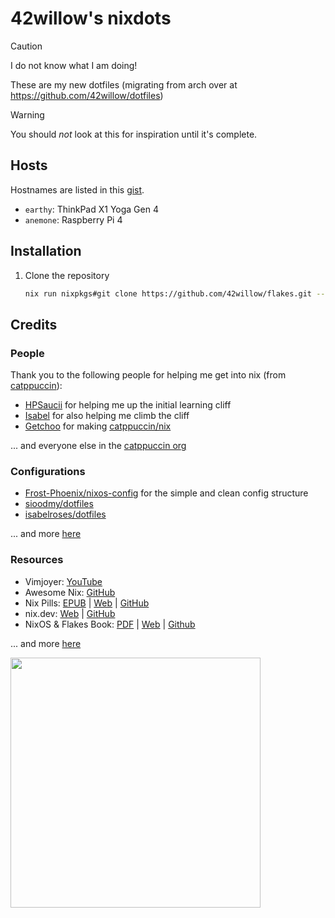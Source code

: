 # 42willow's nixdots

> [!CAUTION]
> I do not know what I am doing!

These are my new dotfiles (migrating from arch over at https://github.com/42willow/dotfiles)

> [!WARNING]
> You should _not_ look at this for inspiration until it's complete.

## Hosts

Hostnames are listed in this [gist](https://gist.github.com/42Willow/bd33bd408deced515cd05fd7512b2597).

- `earthy`: ThinkPad X1 Yoga Gen 4
- `anemone`: Raspberry Pi 4

## Installation

1. Clone the repository

   ```bash
   nix run nixpkgs#git clone https://github.com/42willow/flakes.git --extra-experimental-features "nix-command flakes"
   ```

## Credits

### People

Thank you to the following people for helping me get into nix (from [catppuccin](https://github.com/catppuccin/)):

- [HPSaucii](https://github.com/HPsaucii) for helping me up the initial learning cliff
- [Isabel](https://github.com/isabelroses) for also helping me climb the cliff
- [Getchoo](https://github.com/getchoo) for making [catppuccin/nix](https://github.com/catppuccin/nix)

... and everyone else in the [catppuccin org](https://github.com/catppuccin)

### Configurations

- [Frost-Phoenix/nixos-config](https://github.com/Frost-Phoenix/nixos-config) for the simple and clean config structure
- [sioodmy/dotfiles](https://github.com/sioodmy/dotfiles)
- [isabelroses/dotfiles](https://github.com/isabelroses/dotfiles)

... and more [here](https://github.com/stars/42Willow/lists/nix)

### Resources

- Vimjoyer: [YouTube](https://www.youtube.com/@vimjoyer/videos)
- Awesome Nix: [GitHub](https://github.com/nix-community/awesome-nix)
- Nix Pills: [EPUB](https://nixos.org/guides/nix-pills/nix-pills.epub) | [Web](https://nixos.org/guides/nix-pills/) | [GitHub](https://github.com/NixOS/nix-pills)
- nix.dev: [Web](https://nix.dev/) | [GitHub](https://github.com/NixOS/nix.dev)
- NixOS & Flakes Book: [PDF](https://github.com/ryan4yin/nixos-and-flakes-book/releases/latest) | [Web](https://nixos-and-flakes.thiscute.world/) | [Github](https://github.com/ryan4yin/nixos-and-flakes-book)

... and more [here](https://github.com/stars/42Willow/lists/nix)

<img src="https://github.com/user-attachments/assets/00dfccef-01fe-4bb2-81fa-98b948ba2d2c" width="400">
